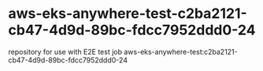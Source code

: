 # aws-eks-anywhere-test-c2ba2121-cb47-4d9d-89bc-fdcc7952ddd0-24
repository for use with E2E test job aws-eks-anywhere-test:c2ba2121-cb47-4d9d-89bc-fdcc7952ddd0-24
